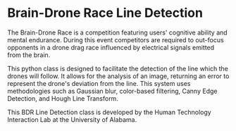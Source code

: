 # Brain-Drone Race Line Detection

The Brain-Drone Race is a competition featuring users' cognitive ability and mental endurance. During this event competitors are required to out-focus opponents in a drone drag race influenced by electrical signals emitted from the brain.

This python class is designed to facilitate the detection of the line which the drones will follow. It allows for the analysis of an image, returning an error to represent the drone's deviation from the line. This system uses methodologies such as Gaussian blur, color-based filtering, Canny Edge Detection, and Hough Line Transform.

This BDR Line Detection class is developed by the Human Technology Interaction Lab at the University of Alabama.

